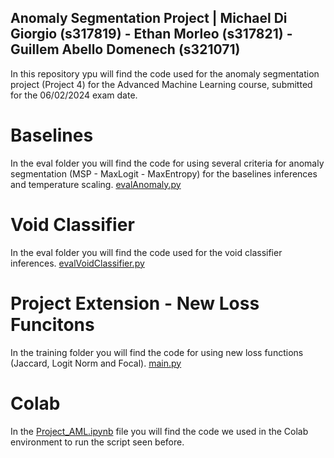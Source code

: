 ## Anomaly Segmentation Project | Michael Di Giorgio (s317819) - Ethan Morleo (s317821) - Guillem Abello Domenech (s321071)

In this repository ypu will find the code used for the anomaly segmentation project (Project 4) for the Advanced Machine Learning course, submitted for the 06/02/2024 exam date.

# Baselines

In the eval folder you will find the code for using several criteria for anomaly segmentation (MSP - MaxLogit - MaxEntropy) for the baselines inferences and temperature scaling. [evalAnomaly.py](eval/evalAnomaly.py)

# Void Classifier

In the eval folder you will find the code used for the void classifier inferences. [evalVoidClassifier.py](eval/evalVoidClassifier.py)

# Project Extension - New Loss Funcitons

In the training folder you will find the code for using new loss functions (Jaccard, Logit Norm and Focal). [main.py](train/main.py)

# Colab

In the [Project_AML.ipynb](Project_AML.ipynb) file you will find the code we used in the Colab environment to run the script seen before.